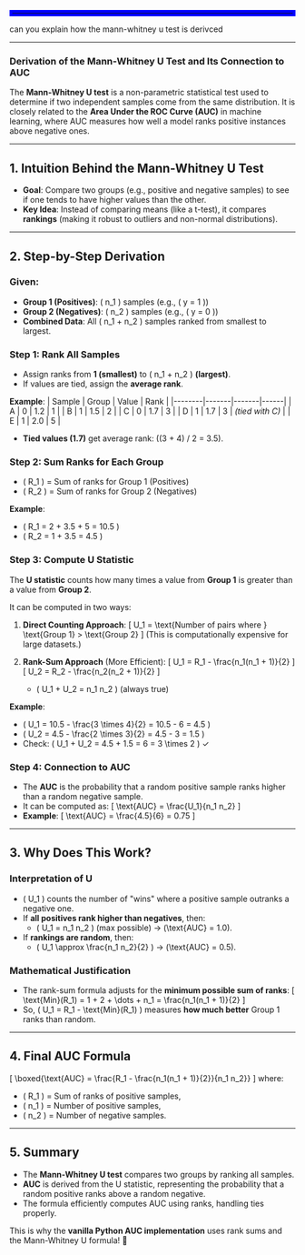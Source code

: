 <hr style="border-color: blue; border-width: 5px; border-style: solid;">

<frankie>
can you explain how the mann-whitney u test is derivced
</frankie>

---
### **Derivation of the Mann-Whitney U Test and Its Connection to AUC**

The **Mann-Whitney U test** is a non-parametric statistical test used to determine if two independent samples come from the same distribution. It is closely related to the **Area Under the ROC Curve (AUC)** in machine learning, where AUC measures how well a model ranks positive instances above negative ones.

---

## **1. Intuition Behind the Mann-Whitney U Test**
- **Goal**: Compare two groups (e.g., positive and negative samples) to see if one tends to have higher values than the other.
- **Key Idea**: Instead of comparing means (like a t-test), it compares **rankings** (making it robust to outliers and non-normal distributions).

---

## **2. Step-by-Step Derivation**
### **Given:**
- **Group 1 (Positives)**: \( n_1 \) samples (e.g., \( y = 1 \))
- **Group 2 (Negatives)**: \( n_2 \) samples (e.g., \( y = 0 \))
- **Combined Data**: All \( n_1 + n_2 \) samples ranked from smallest to largest.

### **Step 1: Rank All Samples**
- Assign ranks from **1 (smallest)** to \( n_1 + n_2 \) **(largest)**.
- If values are tied, assign the **average rank**.

**Example**:
| Sample | Group | Value | Rank |
|--------|-------|-------|------|
| A      | 0     | 1.2   | 1    |
| B      | 1     | 1.5   | 2    |
| C      | 0     | 1.7   | 3    |
| D      | 1     | 1.7   | 3    | *(tied with C)* |
| E      | 1     | 2.0   | 5    |

- **Tied values (1.7)** get average rank: \((3 + 4) / 2 = 3.5\).

### **Step 2: Sum Ranks for Each Group**
- \( R_1 \) = Sum of ranks for Group 1 (Positives)
- \( R_2 \) = Sum of ranks for Group 2 (Negatives)

**Example**:
- \( R_1 = 2 + 3.5 + 5 = 10.5 \)
- \( R_2 = 1 + 3.5 = 4.5 \)

### **Step 3: Compute U Statistic**
The **U statistic** counts how many times a value from **Group 1** is greater than a value from **Group 2**.

It can be computed in two ways:
1. **Direct Counting Approach**:
   \[
   U_1 = \text{Number of pairs where } \text{Group 1} > \text{Group 2}
   \]
   (This is computationally expensive for large datasets.)

2. **Rank-Sum Approach** (More Efficient):
   \[
   U_1 = R_1 - \frac{n_1(n_1 + 1)}{2}
   \]
   \[
   U_2 = R_2 - \frac{n_2(n_2 + 1)}{2}
   \]
   - \( U_1 + U_2 = n_1 n_2 \) (always true)

**Example**:
- \( U_1 = 10.5 - \frac{3 \times 4}{2} = 10.5 - 6 = 4.5 \)
- \( U_2 = 4.5 - \frac{2 \times 3}{2} = 4.5 - 3 = 1.5 \)
- Check: \( U_1 + U_2 = 4.5 + 1.5 = 6 = 3 \times 2 \) ✓

### **Step 4: Connection to AUC**
- The **AUC** is the probability that a random positive sample ranks higher than a random negative sample.
- It can be computed as:
  \[
  \text{AUC} = \frac{U_1}{n_1 n_2}
  \]
- **Example**:
  \[
  \text{AUC} = \frac{4.5}{6} = 0.75
  \]

---

## **3. Why Does This Work?**
### **Interpretation of U**
- \( U_1 \) counts the number of "wins" where a positive sample outranks a negative one.
- If **all positives rank higher than negatives**, then:
  - \( U_1 = n_1 n_2 \) (max possible) → \(\text{AUC} = 1.0\).
- If **rankings are random**, then:
  - \( U_1 \approx \frac{n_1 n_2}{2} \) → \(\text{AUC} = 0.5\).

### **Mathematical Justification**
- The rank-sum formula adjusts for the **minimum possible sum of ranks**:
  \[
  \text{Min}(R_1) = 1 + 2 + \dots + n_1 = \frac{n_1(n_1 + 1)}{2}
  \]
- So, \( U_1 = R_1 - \text{Min}(R_1) \) measures **how much better** Group 1 ranks than random.

---

## **4. Final AUC Formula**
\[
\boxed{\text{AUC} = \frac{R_1 - \frac{n_1(n_1 + 1)}{2}}{n_1 n_2}}
\]
where:
- \( R_1 \) = Sum of ranks of positive samples,
- \( n_1 \) = Number of positive samples,
- \( n_2 \) = Number of negative samples.

---

## **5. Summary**
- The **Mann-Whitney U test** compares two groups by ranking all samples.
- **AUC** is derived from the U statistic, representing the probability that a random positive ranks above a random negative.
- The formula efficiently computes AUC using ranks, handling ties properly.

This is why the **vanilla Python AUC implementation** uses rank sums and the Mann-Whitney U formula! 🚀